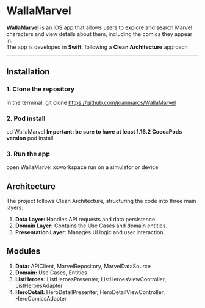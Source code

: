 # WallaMarvel

**WallaMarvel** is an iOS app that allows users to explore and search Marvel characters and view details about them, including the comics they appear in.  
The app is developed in **Swift**, following a **Clean Architecture** approach

---

## **Installation**

### **1. Clone the repository**
In the terminal: 
git clone https://github.com/joanmarcs/WallaMarvel

### **2. Pod install**
cd WallaMarvel
**Important: be sure to have at least 1.16.2 CocoaPods version**
pod install


### **3. Run the app**
open WallaMarvel.xcworkspace
run on a simulator or device


## **Architecture**

The project follows Clean Architecture, structuring the code into three main layers:

1. **Data Layer:** Handles API requests and data persistence.
2. **Domain Layer:** Contains the Use Cases and domain entities.
3. **Presentation Layer:** Manages UI logic and user interaction.


## **Modules**

1. **Data:**  APIClient, MarvelRepository, MarvelDataSource
2. **Domain:**  Use Cases, Entities
3. **ListHeroes:**  ListHeroesPresenter, ListHeroesViewController, ListHeroesAdapter
4. **HeroDetail:**  HeroDetailPresenter, HeroDetailViewController, HeroComicsAdapter


